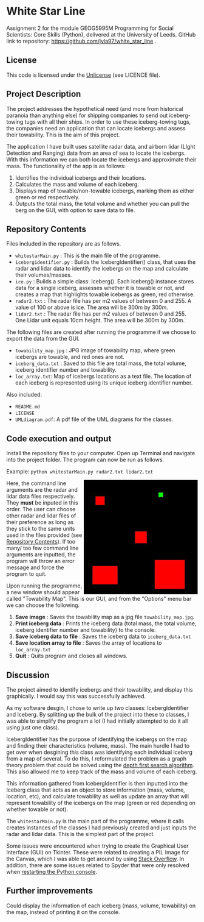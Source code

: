 # White Star Line
Assignment 2 for the module GEOG5995M Programming for Social Scientists: Core Skills (Python), delivered at the University of Leeds.
GitHub link to repository: https://github.com/jvla97/white_star_line .

## License
This code is licensed under the [Unlicense](https://unlicense.org) (see LICENCE file).

## Project Description
The project addresses the hypothetical need (and more from historical paranoia than anything else) for shipping companies to send out iceberg-towing tugs with all their ships. In order to use these iceberg-towing tugs, the companies need an application that can locate icebergs and assess their towability. This is the aim of this project.

The application I have built uses satellite radar data, and airborn lidar (LIght Detection and Ranging) data from an area of sea to locate the icebergs. With this information we can both locate the icebergs and approximate their mass. The functionality of the app is as follows:

1. Identifies the individual icebergs and their locations.
2. Calculates the mass and volume of each iceberg.
3. Displays map of towable/non-towable icebergs, marking them as either green or red respectively.
4. Outputs the total mass, the total volume and whether you can pull the berg on the GUI, with option to save data to file.

## Repository Contents
Files included in the repository are as follows.
* `whitestarMain.py` : This is the main file of the programme.
* `icebergidentifier.py` : Builds the IcebergIdentifier() class, that uses the radar and lidar data to identify the icebergs on the map and calculate their volumes/masses.
* `ice.py` : Builds a simple class: Iceberg(). Each Iceberg() instance stores data for a single iceberg, assesses whether it is towable or not, and creates a map that highlights towable icebergs as green, red otherwise.
* `radar2.txt` : The radar file has per m2 values of between 0 and 255. A value of 100 or above is ice. The area will be 300m by 300m. 
* `lidar2.txt` : The radar file has per m2 values of between 0 and 255. One Lidar unit equals 10cm height. The area will be 300m by 300m. 

The following files are created after running the programme if we choose to export the data from the GUI.
* `towability_map.jpg` : JPG image of towability map, where green icebergs are towable, and red ones are not.
* `iceberg_data.txt` : Saved to this file are total mass, the total volume, iceberg identifier number and towability.
* `loc_array.txt`: Map of icebergs locations as a text file. The location of each iceberg is represented using its unique iceberg identifier number.

Also included:
* `README.md`
* `LICENSE`
* `UMLdiagram.pdf`: A pdf file of the UML diagrams for the classes.

## Code execution and output
Install the repository files to your computer. Open up Terminal and navigate into the project folder. The program can now be run as follows.

Example:
`python whitestarMain.py radar2.txt lidar2.txt`

<img align="right" width="300" height="300" src="towability_map.jpg">

Here, the command line arguments are the radar and lidar data files respectively. They **must** be inputed in this order. The user can choose other radar and lidar files of their preference as long as they stick to the same units used in the files provided (see [Repository Contents](#repository-contents)). If too many/ too few command line arguments are inputted, the program will throw an error message and force the program to quit.

Upon running the programme, a new window should appear called "Towability Map". 
This is our GUI, and from the "Options" menu bar we can choose the following.
1. **Save image** : Saves the towability map as a jpg file `towability_map.jpg`.
2. **Print iceberg data** : Prints the iceberg data (total mass, the total volume, iceberg identifier number and towability) to the console.
3. **Save iceberg data to file** : Saves the iceberg data to `iceberg_data.txt`
4. **Save location array to file** : Saves the array of locations to `loc_array.txt`
5. **Quit** : Quits program and closes all windows.

## Discussion
The project aimed to identify icebergs and their towability, and display this graphically. I would say this was successfully achieved.

As my software desgin, I chose to write up two classes: IcebergIdentifier and Iceberg. By splitting up the bulk of the project into these to classes, I was able to simplify the program a lot (I had initially attempted to do it all using just one class).

IcebergIdentifier has the purpose of identifying the icebergs on the map and finding their characteristics (volume, mass). The main hurdle I had to get over when desgining this class was identifying each individual iceberg from a map of several. To do this, I reformulated the problem as a graph theory problem that could be solved using the [depth first search algorithm](https://en.wikipedia.org/wiki/Depth-first_search). This also allowed me to keep track of the mass and volume of each iceberg.

This information gathered from IcebergIdentifier is then inputted into the Iceberg class that acts as an object to store information (mass, volume, location, etc), and calculate towability as well as update an array that will represent towability of the icebergs on the map (green or red depending on whether towable or not). 

The `whitestarMain.py` is the main part of the programme, where it calls creates instances of the classes I had previously created and just inputs the radar and lidar data. This is the simplest part of the project.

Some issues were encountered when trying to create the Graphical User Interface (GUI) on Tkinter. These were related to creating a PIL Image for the Canvas, which I was able to get around by using [Stack Overflow](https://stackoverflow.com). In addition, there are some issues related to Spyder that were only resolved when [restarting the Python console](https://stackoverflow.com/questions/24274072/tkinter-pyimage-doesnt-exist).



## Further improvements
Could display the information of each iceberg (mass, volume, towability) on the map, instead of printing it on the console.
